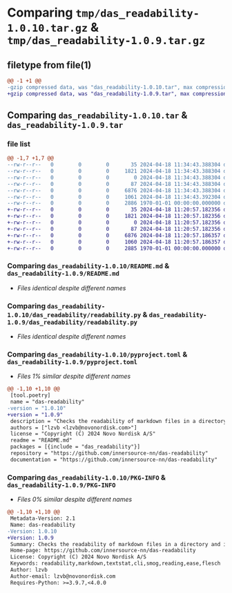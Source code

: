 # Comparing `tmp/das_readability-1.0.10.tar.gz` & `tmp/das_readability-1.0.9.tar.gz`

## filetype from file(1)

```diff
@@ -1 +1 @@
-gzip compressed data, was "das_readability-1.0.10.tar", max compression
+gzip compressed data, was "das_readability-1.0.9.tar", max compression
```

## Comparing `das_readability-1.0.10.tar` & `das_readability-1.0.9.tar`

### file list

```diff
@@ -1,7 +1,7 @@
--rw-r--r--   0        0        0       35 2024-04-18 11:34:43.388304 das_readability-1.0.10/LICENSE
--rw-r--r--   0        0        0     1821 2024-04-18 11:34:43.388304 das_readability-1.0.10/README.md
--rw-r--r--   0        0        0        0 2024-04-18 11:34:43.388304 das_readability-1.0.10/das_readability/__init__.py
--rw-r--r--   0        0        0       87 2024-04-18 11:34:43.388304 das_readability-1.0.10/das_readability/__main__.py
--rw-r--r--   0        0        0     6876 2024-04-18 11:34:43.388304 das_readability-1.0.10/das_readability/readability.py
--rw-r--r--   0        0        0     1061 2024-04-18 11:34:43.392304 das_readability-1.0.10/pyproject.toml
--rw-r--r--   0        0        0     2886 1970-01-01 00:00:00.000000 das_readability-1.0.10/PKG-INFO
+-rw-r--r--   0        0        0       35 2024-04-18 11:20:57.182356 das_readability-1.0.9/LICENSE
+-rw-r--r--   0        0        0     1821 2024-04-18 11:20:57.182356 das_readability-1.0.9/README.md
+-rw-r--r--   0        0        0        0 2024-04-18 11:20:57.182356 das_readability-1.0.9/das_readability/__init__.py
+-rw-r--r--   0        0        0       87 2024-04-18 11:20:57.182356 das_readability-1.0.9/das_readability/__main__.py
+-rw-r--r--   0        0        0     6876 2024-04-18 11:20:57.186357 das_readability-1.0.9/das_readability/readability.py
+-rw-r--r--   0        0        0     1060 2024-04-18 11:20:57.186357 das_readability-1.0.9/pyproject.toml
+-rw-r--r--   0        0        0     2885 1970-01-01 00:00:00.000000 das_readability-1.0.9/PKG-INFO
```

### Comparing `das_readability-1.0.10/README.md` & `das_readability-1.0.9/README.md`

 * *Files identical despite different names*

### Comparing `das_readability-1.0.10/das_readability/readability.py` & `das_readability-1.0.9/das_readability/readability.py`

 * *Files identical despite different names*

### Comparing `das_readability-1.0.10/pyproject.toml` & `das_readability-1.0.9/pyproject.toml`

 * *Files 1% similar despite different names*

```diff
@@ -1,10 +1,10 @@
 [tool.poetry]
 name = "das-readability"
-version = "1.0.10"
+version = "1.0.9"
 description = "Checks the readability of markdown files in a directory and its subdirectories."
 authors = ["lzvb <lzvb@novonordisk.com>"]
 license = "Copyright (C) 2024 Novo Nordisk A/S"
 readme = "README.md"
 packages = [{include = "das_readability"}]
 repository = "https://github.com/innersource-nn/das-readability"
 documentation = "https://github.com/innersource-nn/das-readability"
```

### Comparing `das_readability-1.0.10/PKG-INFO` & `das_readability-1.0.9/PKG-INFO`

 * *Files 0% similar despite different names*

```diff
@@ -1,10 +1,10 @@
 Metadata-Version: 2.1
 Name: das-readability
-Version: 1.0.10
+Version: 1.0.9
 Summary: Checks the readability of markdown files in a directory and its subdirectories.
 Home-page: https://github.com/innersource-nn/das-readability
 License: Copyright (C) 2024 Novo Nordisk A/S
 Keywords: readability,markdown,textstat,cli,smog,reading,ease,flesch
 Author: lzvb
 Author-email: lzvb@novonordisk.com
 Requires-Python: >=3.9.7,<4.0.0
```

